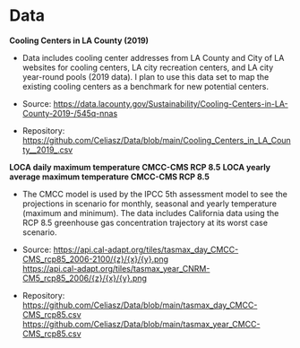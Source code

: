 # Data

**Cooling Centers in LA County (2019)**

* Data includes cooling center addresses from LA County and City of LA websites for cooling centers, LA city recreation centers, and LA city year-round pools (2019 data). I plan to use this data set to map the existing cooling centers as a benchmark for new potential centers. 

* Source: https://data.lacounty.gov/Sustainability/Cooling-Centers-in-LA-County-2019-/545q-nnas

* Repository: https://github.com/Celiasz/Data/blob/main/Cooling_Centers_in_LA_County__2019_.csv

**LOCA daily maximum temperature CMCC-CMS RCP 8.5**
**LOCA yearly average maximum temperature CMCC-CMS RCP 8.5**

* The CMCC model is used by the IPCC 5th assessment model to see the projections in scenario for monthly, seasonal and yearly temperature (maximum and minimum). The data includes California data using the RCP 8.5 greenhouse gas concentration trajectory at its worst case scenario.  

* Source: 
https://api.cal-adapt.org/tiles/tasmax_day_CMCC-CMS_rcp85_2006-2100/{z}/{x}/{y}.png  
https://api.cal-adapt.org/tiles/tasmax_year_CNRM-CM5_rcp85_2006/{z}/{x}/{y}.png

* Repository: 
https://github.com/Celiasz/Data/blob/main/tasmax_day_CMCC-CMS_rcp85.csv
https://github.com/Celiasz/Data/blob/main/tasmax_year_CMCC-CMS_rcp85.csv
